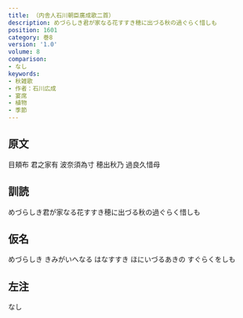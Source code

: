 ```yaml
---
title: （内舎人石川朝臣廣成歌二首）
description: めづらしき君が家なる花すすき穂に出づる秋の過ぐらく惜しも
position: 1601
category: 巻8
version: '1.0'
volume: 8
comparison:
- なし
keywords:
- 秋雑歌
- 作者：石川広成
- 宴席
- 植物
- 季節
---
```


## 原文

目頬布 君之家有 波奈須為寸 穂出秋乃 過良久惜母

## 訓読

めづらしき君が家なる花すすき穂に出づる秋の過ぐらく惜しも

## 仮名

めづらしき きみがいへなる はなすすき ほにいづるあきの すぐらくをしも

## 左注

なし
